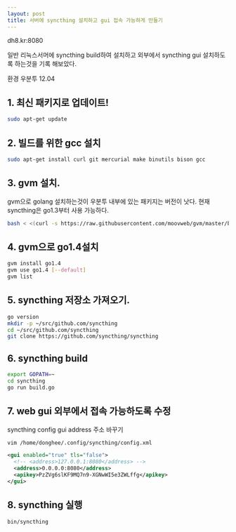 ```yaml
---
layout: post
title: 서버에 syncthing 설치하고 gui 접속 가능하게 만들기 
---
```


dh8.kr:8080 

일반 리눅스서머에 syncthing build하여 설치하고 외부에서 syncthing gui 설치하도록 하는것을 기록 해보았다.

환경 우분투 12.04

## 1. 최신 패키지로 업데이트!

```bash
sudo apt-get update
```

## 2. 빌드를 위한 gcc 설치

```bash
sudo apt-get install curl git mercurial make binutils bison gcc
```

## 3. gvm 설치. 

gvm으로 golang 설치하는것이 우분투 내부에 있는 패키지는 버전이 낫다. 현재 syncthing은 go1.3부터 사용 가능하다.

```bash
bash < <(curl -s https://raw.githubusercontent.com/moovweb/gvm/master/binscripts/gvm-installer)
```

## 4. gvm으로 go1.4설치

```bash
gvm install go1.4
gvm use go1.4 [--default]
gvm list
```

## 5. syncthing 저장소 가져오기. 

```bash
go version
mkdir -p ~/src/github.com/syncthing
cd ~/src/github.com/syncthing
git clone https://github.com/syncthing/syncthing
```

## 6. syncthing build

```bash
export GOPATH=~ 
cd syncthing
go run build.go
```

## 7. web gui 외부에서 접속 가능하도록 수정

syncthing config gui address 주소 바꾸기

```bash
vim /home/donghee/.config/syncthing/config.xml 
```

```xml
<gui enabled="true" tls="false">
  <!-- <address>127.0.0.1:8080</address> -->
  <address>0.0.0.0:8080</address>
  <apikey>PzZVg6slKF9MQ7n9-XGNwWI5e3ZWLffg</apikey>
</gui>
```

## 8. syncthing 실행

```bash
bin/syncthing
```

